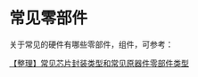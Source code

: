 # 常见零部件

关于常见的硬件有哪些零部件，组件，可参考：

[【整理】常见芯片封装类型和常见原器件零部件类型](http://www.crifan.com/common_chip_package_type_and_common_hardware_module_type)
